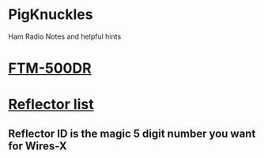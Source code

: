 # PigKnuckles
Ham Radio Notes and helpful hints

# [FTM-500DR](FTM-500DR)
# [Reflector list](https://w0chp.radio/ysf-reflectors/)
## Reflector ID is the magic 5 digit number you want for Wires-X
